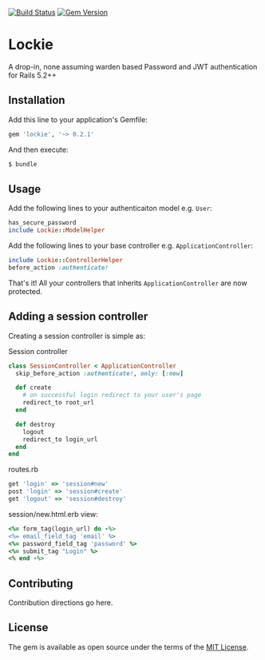 [![Build Status](https://travis-ci.org/melvinsembrano/lockie.svg?branch=master)](https://travis-ci.org/melvinsembrano/lockie)
[![Gem Version](https://badge.fury.io/rb/lockie.svg)](https://badge.fury.io/rb/lockie)

# Lockie
A drop-in, none assuming warden based Password and JWT authentication for Rails 5.2++


## Installation
Add this line to your application's Gemfile:

```ruby
gem 'lockie', '~> 0.2.1'
```

And then execute:
```bash
$ bundle
```

## Usage
Add the following lines to your authenticaiton model e.g. `User`:

```ruby
has_secure_password
include Lockie::ModelHelper
```

Add the following lines to your base controller e.g. `ApplicationController`:
```ruby
include Lockie::ControllerHelper
before_action :authenticate!
```
That's it! All your controllers that inherits `ApplicationController` are now protected.


## Adding a session controller
Creating a session controller is simple as:

Session controller
```ruby
class SessionController < ApplicationController
  skip_before_action :authenticate!, only: [:new]

  def create
    # on successful login redirect to your user's page
    redirect_to root_url
  end

  def destroy
    logout
    redirect_to login_url
  end
end

```

routes.rb
```ruby
get 'login' => 'session#new'
post 'login' => 'session#create'
get 'logout' => 'session#destroy'
```

session/new.html.erb view:
```ruby
<%= form_tag(login_url) do -%>
<%= email_field_tag 'email' %>
<%= password_field_tag 'password' %>
<%= submit_tag "Login" %>
<% end -%>
```

## Contributing
Contribution directions go here.

## License
The gem is available as open source under the terms of the [MIT License](https://opensource.org/licenses/MIT).
